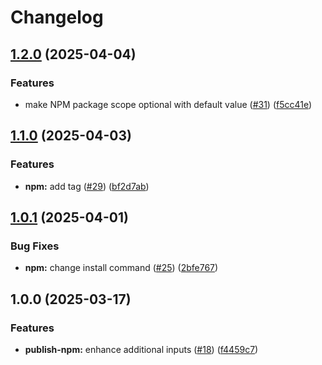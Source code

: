 # Changelog

## [1.2.0](https://github.com/iExecBlockchainComputing/github-actions-workflows/compare/publish-npm-v1.1.0...publish-npm-v1.2.0) (2025-04-04)


### Features

* make NPM package scope optional with default value ([#31](https://github.com/iExecBlockchainComputing/github-actions-workflows/issues/31)) ([f5cc41e](https://github.com/iExecBlockchainComputing/github-actions-workflows/commit/f5cc41ef8638d3c6b726984b9750dccaba936e48))

## [1.1.0](https://github.com/iExecBlockchainComputing/github-actions-workflows/compare/publish-npm-v1.0.1...publish-npm-v1.1.0) (2025-04-03)


### Features

* **npm:** add tag ([#29](https://github.com/iExecBlockchainComputing/github-actions-workflows/issues/29)) ([bf2d7ab](https://github.com/iExecBlockchainComputing/github-actions-workflows/commit/bf2d7ab8fa561d36c00059895942b1ea7ed753d7))

## [1.0.1](https://github.com/iExecBlockchainComputing/github-actions-workflows/compare/publish-npm-v1.0.0...publish-npm-v1.0.1) (2025-04-01)


### Bug Fixes

* **npm:** change install command ([#25](https://github.com/iExecBlockchainComputing/github-actions-workflows/issues/25)) ([2bfe767](https://github.com/iExecBlockchainComputing/github-actions-workflows/commit/2bfe7670ae21668e5ac1266e0d180943b46cb0c6))

## 1.0.0 (2025-03-17)


### Features

* **publish-npm:** enhance additional inputs ([#18](https://github.com/iExecBlockchainComputing/github-actions-workflows/issues/18)) ([f4459c7](https://github.com/iExecBlockchainComputing/github-actions-workflows/commit/f4459c72016280d3071b3f1772e6e43946b44c12))
